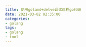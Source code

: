 ```yaml
---
title: 使用goland+delve调试远程go代码
date: 2021-03-02 02:35:00
categories:
- golang
tags:
- golang
- tool
---
```

